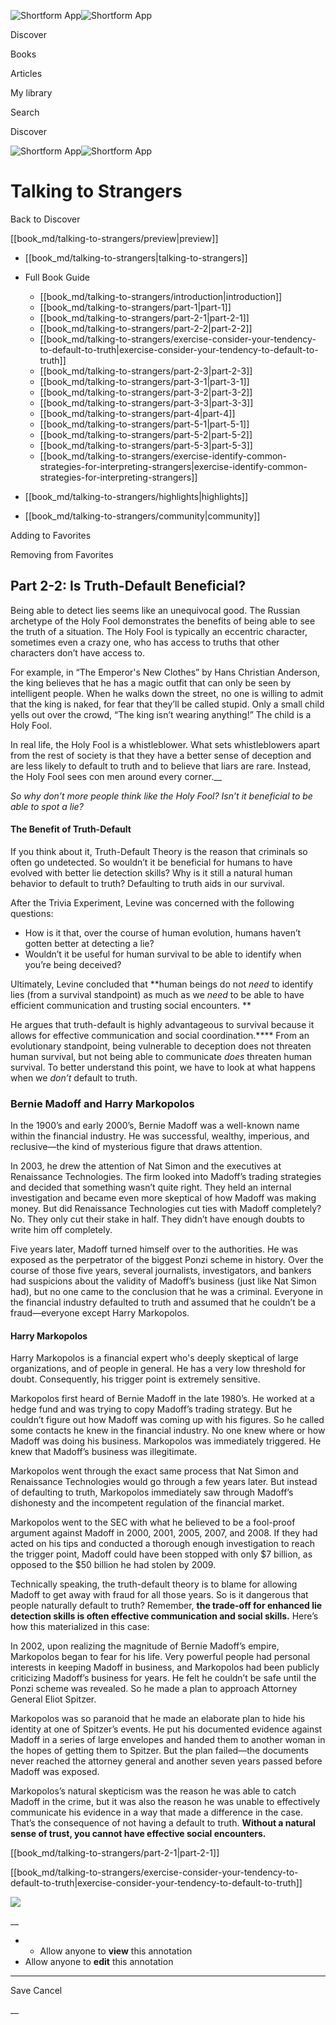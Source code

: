 ![Shortform App](/img/logo.36a2399e.svg)![Shortform App](/img/logo-dark.70c1b072.svg)

Discover

Books

Articles

My library

Search

Discover

![Shortform App](/img/logo.36a2399e.svg)![Shortform App](/img/logo-dark.70c1b072.svg)

# Talking to Strangers

Back to Discover

[[book_md/talking-to-strangers/preview|preview]]

  * [[book_md/talking-to-strangers|talking-to-strangers]]
  * Full Book Guide

    * [[book_md/talking-to-strangers/introduction|introduction]]
    * [[book_md/talking-to-strangers/part-1|part-1]]
    * [[book_md/talking-to-strangers/part-2-1|part-2-1]]
    * [[book_md/talking-to-strangers/part-2-2|part-2-2]]
    * [[book_md/talking-to-strangers/exercise-consider-your-tendency-to-default-to-truth|exercise-consider-your-tendency-to-default-to-truth]]
    * [[book_md/talking-to-strangers/part-2-3|part-2-3]]
    * [[book_md/talking-to-strangers/part-3-1|part-3-1]]
    * [[book_md/talking-to-strangers/part-3-2|part-3-2]]
    * [[book_md/talking-to-strangers/part-3-3|part-3-3]]
    * [[book_md/talking-to-strangers/part-4|part-4]]
    * [[book_md/talking-to-strangers/part-5-1|part-5-1]]
    * [[book_md/talking-to-strangers/part-5-2|part-5-2]]
    * [[book_md/talking-to-strangers/part-5-3|part-5-3]]
    * [[book_md/talking-to-strangers/exercise-identify-common-strategies-for-interpreting-strangers|exercise-identify-common-strategies-for-interpreting-strangers]]
  * [[book_md/talking-to-strangers/highlights|highlights]]
  * [[book_md/talking-to-strangers/community|community]]



Adding to Favorites 

Removing from Favorites 

## Part 2-2: Is Truth-Default Beneficial?

Being able to detect lies seems like an unequivocal good. The Russian archetype of the Holy Fool demonstrates the benefits of being able to see the truth of a situation. The Holy Fool is typically an eccentric character, sometimes even a crazy one, who has access to truths that other characters don’t have access to.

For example, in “The Emperor's New Clothes” by Hans Christian Anderson, the king believes that he has a magic outfit that can only be seen by intelligent people. When he walks down the street, no one is willing to admit that the king is naked, for fear that they’ll be called stupid. Only a small child yells out over the crowd, “The king isn’t wearing anything!” The child is a Holy Fool.

In real life, the Holy Fool is a whistleblower. What sets whistleblowers apart from the rest of society is that they have a better sense of deception and are less likely to default to truth and to believe that liars are rare. Instead, the Holy Fool sees con men around every corner.__

_So why don’t more people think like the Holy Fool? Isn’t it beneficial to be able to spot a lie?_

#### The Benefit of Truth-Default

If you think about it, Truth-Default Theory is the reason that criminals so often go undetected. So wouldn’t it be beneficial for humans to have evolved with better lie detection skills? Why is it still a natural human behavior to default to truth? Defaulting to truth aids in our survival.

After the Trivia Experiment, Levine was concerned with the following questions:

  * How is it that, over the course of human evolution, humans haven’t gotten better at detecting a lie? 
  * Wouldn’t it be useful for human survival to be able to identify when you’re being deceived? 



Ultimately, Levine concluded that **human beings do not _need_ to identify lies (from a survival standpoint) as much as we _need_ to be able to have efficient communication and trusting social encounters. **

He argues that truth-default is highly advantageous to survival because it allows for effective communication and social coordination.**** From an evolutionary standpoint, being vulnerable to deception does not threaten human survival, but not being able to communicate _does_ threaten human survival. To better understand this point, we have to look at what happens when we _don’t_ default to truth.

### Bernie Madoff and Harry Markopolos

In the 1900’s and early 2000’s, Bernie Madoff was a well-known name within the financial industry. He was successful, wealthy, imperious, and reclusive—the kind of mysterious figure that draws attention.

In 2003, he drew the attention of Nat Simon and the executives at Renaissance Technologies. The firm looked into Madoff’s trading strategies and decided that something wasn’t quite right. They held an internal investigation and became even more skeptical of how Madoff was making money. But did Renaissance Technologies cut ties with Madoff completely? No. They only cut their stake in half. They didn’t have enough doubts to write him off completely.

Five years later, Madoff turned himself over to the authorities. He was exposed as the perpetrator of the biggest Ponzi scheme in history. Over the course of those five years, several journalists, investigators, and bankers had suspicions about the validity of Madoff’s business (just like Nat Simon had), but no one came to the conclusion that he was a criminal. Everyone in the financial industry defaulted to truth and assumed that he couldn’t be a fraud—everyone except Harry Markopolos.

#### Harry Markopolos

Harry Markopolos is a financial expert who's deeply skeptical of large organizations, and of people in general. He has a very low threshold for doubt. Consequently, his trigger point is extremely sensitive.

Markopolos first heard of Bernie Madoff in the late 1980’s. He worked at a hedge fund and was trying to copy Madoff’s trading strategy. But he couldn’t figure out how Madoff was coming up with his figures. So he called some contacts he knew in the financial industry. No one knew where or how Madoff was doing his business. Markopolos was immediately triggered. He knew that Madoff’s business was illegitimate.

Markopolos went through the exact same process that Nat Simon and Renaissance Technologies would go through a few years later. But instead of defaulting to truth, Markopolos immediately saw through Madoff’s dishonesty and the incompetent regulation of the financial market.

Markopolos went to the SEC with what he believed to be a fool-proof argument against Madoff in 2000, 2001, 2005, 2007, and 2008. If they had acted on his tips and conducted a thorough enough investigation to reach the trigger point, Madoff could have been stopped with only $7 billion, as opposed to the $50 billion he had stolen by 2009.

Technically speaking, the truth-default theory is to blame for allowing Madoff to get away with fraud for all those years. So is it dangerous that people naturally default to truth? Remember, **the trade-off for enhanced lie detection skills is often effective communication and social skills.** Here’s how this materialized in this case:

In 2002, upon realizing the magnitude of Bernie Madoff’s empire, Markopolos began to fear for his life. Very powerful people had personal interests in keeping Madoff in business, and Markopolos had been publicly criticizing Madoff’s business for years. He felt he couldn’t be safe until the Ponzi scheme was revealed. So he made a plan to approach Attorney General Eliot Spitzer.

Markopolos was so paranoid that he made an elaborate plan to hide his identity at one of Spitzer’s events. He put his documented evidence against Madoff in a series of large envelopes and handed them to another woman in the hopes of getting them to Spitzer. But the plan failed—the documents never reached the attorney general and another seven years passed before Madoff was exposed.

Markopolos’s natural skepticism was the reason he was able to catch Madoff in the crime, but it was also the reason he was unable to effectively communicate his evidence in a way that made a difference in the case. That’s the consequence of not having a default to truth. **Without a natural sense of trust, you cannot have effective social encounters.**

[[book_md/talking-to-strangers/part-2-1|part-2-1]]

[[book_md/talking-to-strangers/exercise-consider-your-tendency-to-default-to-truth|exercise-consider-your-tendency-to-default-to-truth]]

![](https://bat.bing.com/action/0?ti=56018282&Ver=2&mid=cc765971-1441-461a-8372-0bcc189b63ba&sid=f30c5e70639211ee87d33f0876d93783&vid=f30c9700639211eeb3a75d830392c94f&vids=0&msclkid=N&pi=0&lg=en-US&sw=800&sh=600&sc=24&nwd=1&tl=Shortform%20%7C%20Book&p=https%3A%2F%2Fwww.shortform.com%2Fapp%2Fbook%2Ftalking-to-strangers%2Fpart-2-2&r=&lt=564&evt=pageLoad&sv=1&rn=641499)

__

  *   * Allow anyone to **view** this annotation
  * Allow anyone to **edit** this annotation



* * *

Save Cancel

__



